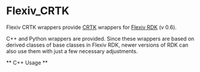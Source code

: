 # Flexiv_CRTK
Flexiv CRTK wrappers provide [CRTK](https://github.com/collaborative-robotics/documentation/wiki) wrappers for [Flexiv RDK](https://rdk.flexiv.com/en/) (v 0.6). 

C++ and Python wrappers are provided. Since these wrappers are based on derived classes of base classes in Flexiv RDK, newer versions of RDK can also use them with just a few necessary adjustments.

** C++ Usage ** 
